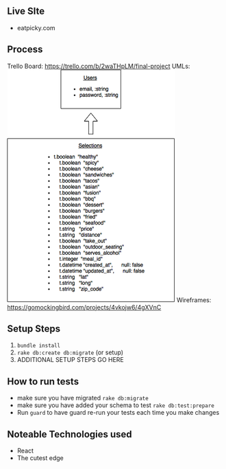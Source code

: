 ## Live SIte
  - eatpicky.com

## Process
  Trello Board: https://trello.com/b/2waTHpLM/final-project
  UMLs: ![Alt text](app/assets/images/picky_uml.png?raw=true "Picky UML")
  Wireframes: https://gomockingbird.com/projects/4vkojw6/4gXVnC

## Setup Steps
  1. `bundle install`
  1. `rake db:create db:migrate` (or setup)
  1. ADDITIONAL SETUP STEPS GO HERE

## How to run tests
  - make sure you have migrated `rake db:migrate`
  - make sure you have added your schema to test `rake db:test:prepare`
  - Run `guard` to have guard re-run your tests each time you make changes

## Noteable Technologies used
  - React
  - The cutest edge
